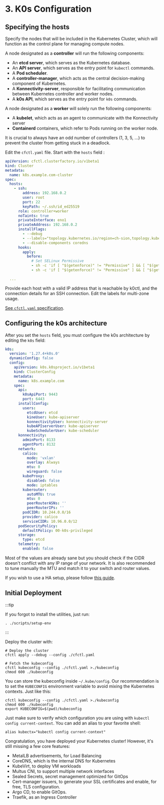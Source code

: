 # 3. K0s Configuration

## Specifying the hosts

Specify the nodes that will be included in the Kubernetes Cluster, which will function as the control plane for managing compute nodes.

A node designated as a **controller** will run the following components:

- An **etcd server**, which serves as the Kubernetes database.
- An **API server**, which serves as the entry point for `kubectl` commands.
- A **Pod scheduler**.
- A **controller-manager**, which acts as the central decision-making component of Kubernetes.
- A **Konnectivity-server**, responsible for facilitating communication between Kubernetes controller and worker nodes.
- A **k0s API**, which serves as the entry point for `k0s` commands.

A node designated as a **worker** will solely run the following components:

- A **kubelet**, which acts as an agent to communicate with the Konnectivity server
- **Containerd** containers, which refer to Pods running on the worker node.

It is crucial to always have an odd number of controllers (1, 3, 5, ...) to prevent the cluster from getting stuck in a deadlock.

Edit the `cfctl.yaml` file. Start with the `hosts` field :

```yaml title=cfctl.yaml
apiVersion: cfctl.clusterfactory.io/v1beta1
kind: Cluster
metadata:
  name: k8s.example.com-cluster
spec:
  hosts:
    - ssh:
        address: 192.168.0.2
        user: root
        port: 22
        keyPath: ~/.ssh/id_ed25519
      role: controller+worker
      noTaints: true
      privateInterface: eno1
      privateAddress: 192.168.0.2
      installFlags:
        - --debug
        - --labels="topology.kubernetes.io/region=ch-sion,topology.kubernetes.io/zone=ch-sion-1"
        - --disable-components coredns
      hooks:
        apply:
          before:
            # Set SELinux Permissive
            - sh -c 'if [ "$(getenforce)" != "Permissive" ] && [ "$(getenforce)" != "Disabled" ]; then sed -i s/^SELINUX=.*$/SELINUX=permissive/ /etc/selinux/config; fi'
            - sh -c 'if [ "$(getenforce)" != "Permissive" ] && [ "$(getenforce)" != "Disabled" ]; then setenforce 0; fi'

  ...
```

Provide each host with a valid IP address that is reachable by k0ctl, and the connection details for an SSH connection. Edit the labels for multi-zone usage.

[See `cfctl.yaml` specification](/docs/reference/cfctl.yaml).

## Configuring the k0s architecture

After you set the `hosts` field, you must configure the k0s architecture by editing the `k0s` field:

```yaml title="cfctl.yaml > spec > k0s"
k0s:
  version: '1.27.4+k0s.0'
  dynamicConfig: false
  config:
    apiVersion: k0s.k0sproject.io/v1beta1
    kind: ClusterConfig
    metadata:
      name: k8s.example.com
    spec:
      api:
        k0sApiPort: 9443
        port: 6443
      installConfig:
        users:
          etcdUser: etcd
          kineUser: kube-apiserver
          konnectivityUser: konnectivity-server
          kubeAPIserverUser: kube-apiserver
          kubeSchedulerUser: kube-scheduler
      konnectivity:
        adminPort: 8133
        agentPort: 8132
      network:
        calico:
          mode: 'vxlan'
          overlay: Always
          mtu: 0
          wireguard: false
        kubeProxy:
          disabled: false
          mode: iptables
        kuberouter:
          autoMTU: true
          mtu: 0
          peerRouterASNs: ''
          peerRouterIPs: ''
        podCIDR: 10.244.0.0/16
        provider: calico
        serviceCIDR: 10.96.0.0/12
      podSecurityPolicy:
        defaultPolicy: 00-k0s-privileged
      storage:
        type: etcd
      telemetry:
        enabled: false
```

Most of the values are already sane but you should check if the CIDR doesn't conflict with any IP range of your network. It is also recommended to tune manually the MTU and match it to your switch and router values.

If you wish to use a HA setup, please follow [this guide](/docs/guides/maintenance/high-availability).

## Initial Deployment

:::tip

If you forgot to install the utilities, just run:

```shell title="user@local:/ClusterFactory"
. ./scripts/setup-env
```

:::

Deploy the cluster with:

```shell title="user@local:/ClusterFactory"
# Deploy the cluster
cfctl apply --debug --config ./cfctl.yaml

# Fetch the kubeconfig
cfctl kubeconfig --config ./cfctl.yaml >./kubeconfig
chmod 600 ./kubeconfig
```

You can store the kubeconfig inside `~/.kube/config`. Our recommendation is to set the `KUBECONFIG` environment variable to avoid mixing the Kubernetes contexts. Just like this:

```shell title="user@local:/ClusterFactory"
cfctl kubeconfig --config ./cfctl.yaml >./kubeconfig
chmod 600 ./kubeconfig
export KUBECONFIG=$(pwd)/kubeconfig
```

Just make sure to verify which configuration you are using with `kubectl config current-context`. You can add an alias to your favorite shell:

```shell
alias kubectx="kubectl config current-context"
```

Congratulation, you have deployed your Kubernetes cluster! However, it's still missing a few core features:

- MetalLB advertisements, for Load Balancing
- CoreDNS, which is the internal DNS for Kubernetes
- KubeVirt, to deploy VM workloads
- Multus CNI, to support multiple network interfaces
- Sealed Secrets, secret management optimized for GitOps
- Cert-manager issuers, to generate your SSL certificates and enable, for free, TLS configuration.
- Argo CD, to enable GitOps.
- Traefik, as an Ingress Controller
